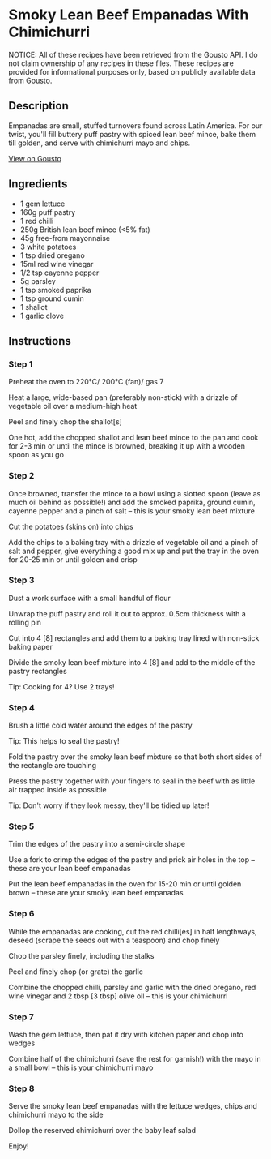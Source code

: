 # Smoky Lean Beef Empanadas With Chimichurri

NOTICE: All of these recipes have been retrieved from the Gousto API. I do not claim ownership of any recipes in these files. These recipes are provided for informational purposes only, based on publicly available data from Gousto.

## Description

Empanadas are small, stuffed turnovers found across Latin America. For our twist, you'll fill buttery puff pastry with spiced lean beef mince, bake them till golden, and serve with chimichurri mayo and chips. 

[View on Gousto](https://www.gousto.co.uk/recipes/cookbook/smoky-lean-beef-empanadas-with-chimichurri)

## Ingredients

- 1 gem lettuce
- 160g puff pastry
- 1 red chilli
- 250g British lean beef mince (<5% fat)
- 45g free-from mayonnaise
- 3 white potatoes
- 1 tsp dried oregano
- 15ml red wine vinegar
- 1/2 tsp cayenne pepper
- 5g parsley
- 1 tsp smoked paprika
- 1 tsp ground cumin
- 1 shallot
- 1 garlic clove

## Instructions


### Step 1

Preheat the oven to 220°C/ 200°C (fan)/ gas 7

Heat a large, wide-based pan (preferably non-stick) with a drizzle of vegetable oil over a medium-high heat

Peel and finely chop the shallot<span class="text-danger">[s]</span>

One hot, add the chopped shallot and lean beef mince to the pan and cook for 2-3 min or until the mince is browned, breaking it up with a wooden spoon as you go


### Step 2

Once browned, transfer the mince to a bowl using a slotted spoon (leave as much oil behind as possible!) and add the smoked paprika, ground cumin, cayenne pepper and a pinch of salt – this is your smoky lean beef mixture

Cut the potatoes (skins on) into chips

Add the chips to a baking tray with a drizzle of vegetable oil and a pinch of salt and pepper, give everything a good mix up and put the tray in the oven for 20-25 min or until golden and crisp


### Step 3

Dust a work surface with a small handful of flour

Unwrap the puff pastry and roll it out to approx. 0.5cm thickness with a rolling pin

Cut into 4<span class="text-danger"> [8] </span>rectangles and add them to a baking tray lined with non-stick baking paper

Divide the smoky lean beef mixture into 4 <span class="text-danger">[8]</span> and add to the middle of the pastry rectangles

Tip: Cooking for 4? Use 2 trays!


### Step 4

Brush a little cold water around the edges of the pastry

Tip: This helps to seal the pastry!

Fold the pastry over the smoky lean beef mixture so that both short sides of the rectangle are touching

Press the pastry together with your fingers to seal in the beef with as little air trapped inside as possible

Tip: Don't worry if they look messy, they'll be tidied up later!


### Step 5

Trim the edges of the pastry into a semi-circle shape

Use a fork to crimp the edges of the pastry and prick air holes in the top – these are your lean beef empanadas

Put the lean beef empanadas in the oven for 15-20 min or until golden brown – these are your smoky lean beef empanadas


### Step 6

While the empanadas are cooking, cut the red chilli<span class="text-danger">[es]</span> in half lengthways, deseed (scrape the seeds out with a teaspoon) and chop finely

Chop the parsley finely, including the stalks

Peel and finely chop (or grate) the garlic

Combine the chopped chilli, parsley and garlic with the dried oregano, red wine vinegar and 2 tbsp <span class="text-danger">[3 tbsp]</span> olive oil – this is your chimichurri


### Step 7

Wash the gem lettuce, then pat it dry with kitchen paper and chop into wedges

Combine half of the chimichurri (save the rest for garnish!) with the mayo in a small bowl – this is your chimichurri mayo

### Step 8

Serve the smoky lean beef empanadas with the lettuce wedges, chips and chimichurri mayo to the side

Dollop the reserved chimichurri over the baby leaf salad

Enjoy!

